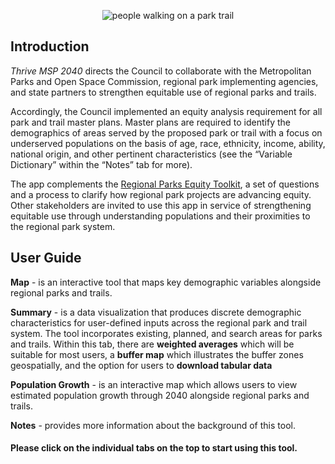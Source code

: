 
<center>

![people walking on a park trail](www/Walk-on-path.png)

</center>

## Introduction

*Thrive MSP 2040* directs the Council to collaborate with the
Metropolitan Parks and Open Space Commission, regional park implementing
agencies, and state partners to strengthen equitable use of regional
parks and trails.

Accordingly, the Council implemented an equity analysis requirement for
all park and trail master plans. Master plans are required to identify
the demographics of areas served by the proposed park or trail with a
focus on underserved populations on the basis of age, race, ethnicity,
income, ability, national origin, and other pertinent characteristics
(see the “Variable Dictionary” within the “Notes” tab for more).

The app complements the [Regional Parks Equity
Toolkit](https://metrocouncil.org/parks/Planning/Parks-Equity-Toolkit.aspx),
a set of questions and a process to clarify how regional park projects
are advancing equity. Other stakeholders are invited to use this app in
service of strengthening equitable use through understanding populations
and their proximities to the regional park system.

## User Guide

**Map** - is an interactive tool that maps key demographic variables
alongside regional parks and trails.

**Summary** - is a data visualization that produces discrete demographic
characteristics for user-defined inputs across the regional park and
trail system. The tool incorporates existing, planned, and search areas
for parks and trails. Within this tab, there are **weighted averages**
which will be suitable for most users, a **buffer map** which
illustrates the buffer zones geospatially, and the option for users to
**download tabular data**

**Population Growth** - is an interactive map which allows users to view
estimated population growth through 2040 alongside regional parks and
trails.

**Notes** - provides more information about the background of this tool.

#### **Please click on the individual tabs on the top to start using this tool.**

<!-- ## ACS Variable Dictionary  -->

<!-- Statistics produced for American Community Survey and included in ACS tables are survey-based estimates and are subject to error. The errors derive from research design (including instrument bias, data frame, and sampling), the survey data collection (non-response bias and response errors), and processing by the Census Bureau (data coding, compilation processes, and case weighting), as well as statistical inference error and uncertainty (which are related to sample size and variance within the measured attributes).   -->
